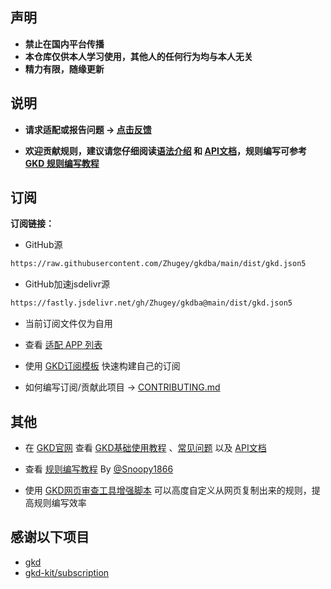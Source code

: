 ## 声明

- **禁止在国内平台传播**
- **本仓库仅供本人学习使用，其他人的任何行为均与本人无关**
- **精力有限，随缘更新**

## 说明

- **请求适配或报告问题 -> [点击反馈](https://github.com/Zhugey/gkdba/issues)**

- **欢迎贡献规则，建议请您仔细阅读[语法介绍](https://gkd.li/guide/selector) 和 [API文档](https://gkd.li/api/)，规则编写可参考[GKD 规则编写教程](https://github.com/Snoopy1866/notebook/blob/main/software/gkd/gkd-rule-tutorial/gkd-rule-tutorial.md)**

## 订阅

**订阅链接：**

- GitHub源

```txt
https://raw.githubusercontent.com/Zhugey/gkdba/main/dist/gkd.json5
```

- GitHub加速jsdelivr源

```txt
https://fastly.jsdelivr.net/gh/Zhugey/gkdba@main/dist/gkd.json5
```

- 当前订阅文件仅为自用

- 查看 [适配 APP 列表](./dist/README.md)

- 使用 [GKD订阅模板](https://github.com/gkd-kit/subscription-template) 快速构建自己的订阅

- 如何编写订阅/贡献此项目 -> [CONTRIBUTING.md](./CONTRIBUTING.md)

## 其他

- 在 [GKD官网](https://gkd.li/) 查看 [GKD基础使用教程](https://gkd.li/guide/) 、[常见问题](https://gkd.li/guide/faq) 以及 [API文档](https://gkd.li/api/)

- 查看 [规则编写教程](https://github.com/Snoopy1866/blogs/blob/main/software/gkd/gkd-rule-tutorial/gkd-rule-tutorial.md) By [@Snoopy1866](https://github.com/Snoopy1866)

- 使用 [GKD网页审查工具增强脚本](https://github.com/adproqwq/MakeGKDInspectBetter) 可以高度自定义从网页复制出来的规则，提高规则编写效率

## 感谢以下项目

- [gkd](https://gkd.li/)
- [gkd-kit/subscription](https://github.com/gkd-kit/subscription)